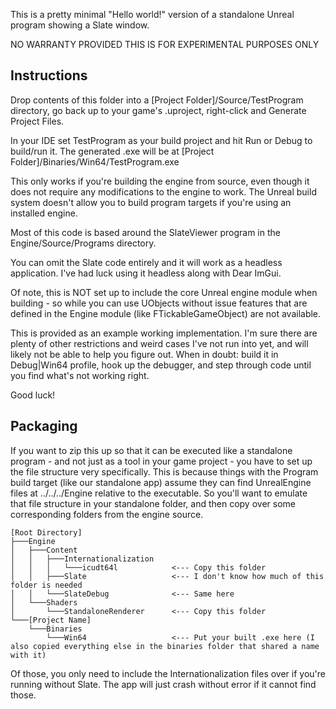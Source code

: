 This is a pretty minimal "Hello world!" version of a standalone Unreal program showing a Slate window.

NO WARRANTY PROVIDED THIS IS FOR EXPERIMENTAL PURPOSES ONLY

## Instructions

Drop contents of this folder into a [Project Folder]/Source/TestProgram directory, go back up to your game's .uproject, right-click and Generate Project Files.

In your IDE set TestProgram as your build project and hit Run or Debug to build/run it. The generated .exe will be at [Project Folder]/Binaries/Win64/TestProgram.exe

This only works if you're building the engine from source, even though it does not require any modifications to the engine to work. The Unreal build system doesn't allow you to build program targets if you're using an installed engine.

Most of this code is based around the SlateViewer program in the Engine/Source/Programs directory.

You can omit the Slate code entirely and it will work as a headless application. I've had luck using it headless along with Dear ImGui.

Of note, this is NOT set up to include the core Unreal engine module when building - so while you can use UObjects without issue features that are defined in the Engine module (like FTickableGameObject) are not available.

This is provided as an example working implementation. I'm sure there are plenty of other restrictions and weird cases I've not run into yet, and will likely not be able to help you figure out. When in doubt: build it in Debug|Win64 profile, hook up the debugger, and step through code until you find what's not working right.

Good luck!


## Packaging

If you want to zip this up so that it can be executed like a standalone program - and not just as a tool in your game project - you have to set up the file structure very specifically. This is because things with the Program build target (like our standalone app) assume they can find UnrealEngine files at ../../../Engine relative to the executable. So you'll want to emulate that file structure in your standalone folder, and then copy over some corresponding folders from the engine source.

```
[Root Directory]
├───Engine
│   ├───Content
│   │   ├───Internationalization
│   │   │   └───icudt64l            <--- Copy this folder
│   │   ├───Slate                   <--- I don't know how much of this folder is needed
│   │   └───SlateDebug              <--- Same here
│   └───Shaders
│       └───StandaloneRenderer      <--- Copy this folder
└───[Project Name]
    └───Binaries
        └───Win64                   <--- Put your built .exe here (I also copied everything else in the binaries folder that shared a name with it)
```

Of those, you only need to include the Internationalization files over if you're running without Slate. The app will just crash without error if it cannot find those.
